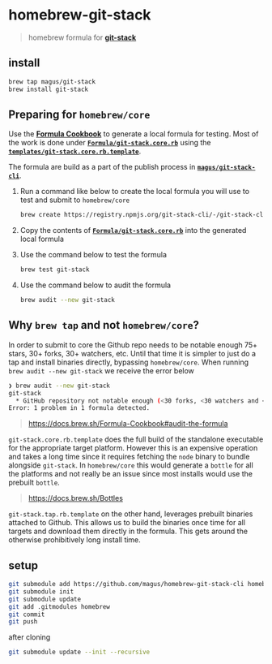 # homebrew-git-stack

> homebrew formula for **[git-stack](https://github.com/magus/git-stack-cli)**

## install

```bash
brew tap magus/git-stack
brew install git-stack
```

## Preparing for `homebrew/core`

Use the **[Formula Cookbook](https://docs.brew.sh/Formula-Cookbook#basic-instructions)** to generate a local formula for testing.
Most of the work is done under **[`Formula/git-stack.core.rb`](Forumla/git-stack.core.rb)** using the **[`templates/git-stack.core.rb.template`](templates/git-stack.core.rb.template)**.

The formula are build as a part of the publish process in **[`magus/git-stack-cli`](https://github.com/magus/git-stack-cli)**.

1. Run a command like below to create the local formula you will use to test and submit to `homebrew/core`

   ```bash
   brew create https://registry.npmjs.org/git-stack-cli/-/git-stack-cli-1.0.3.tgz --node
   ```

1. Copy the contents of **[`Formula/git-stack.core.rb`](Forumla/git-stack.core.rb)** into the generated local formula

1. Use the command below to test the formula

   ```bash
   brew test git-stack
   ```

1. Use the command below to audit the formula

   ```bash
   brew audit --new git-stack
   ```

## Why `brew tap` and not `homebrew/core`?

In order to submit to core the Github repo needs to be notable enough 75+ stars, 30+ forks, 30+ watchers, etc.
Until that time it is simpler to just do a tap and install binaries directly, bypassing `homebrew/core`.
When running `brew audit --new git-stack` we receive the error below

```bash
❯ brew audit --new git-stack
git-stack
  * GitHub repository not notable enough (<30 forks, <30 watchers and <75 stars)
Error: 1 problem in 1 formula detected.
```

> https://docs.brew.sh/Formula-Cookbook#audit-the-formula

`git-stack.core.rb.template` does the full build of the standalone executable for the appropriate target platform.
However this is an expensive operation and takes a long time since it requires fetching the `node` binary to bundle alongside `git-stack`.
In `homebrew/core` this would generate a `bottle` for all the platforms and not really be an issue since most installs
would use the prebuilt `bottle`.

> https://docs.brew.sh/Bottles

`git-stack.tap.rb.template` on the other hand, leverages prebuilt binaries attached to Github.
This allows us to build the binaries once time for all targets and download them directly in the formula.
This gets around the otherwise prohibitively long install time.

## setup

```bash
git submodule add https://github.com/magus/homebrew-git-stack-cli homebrew
git submodule init
git submodule update
git add .gitmodules homebrew
git commit
git push
```

after cloning

```bash
git submodule update --init --recursive
```
